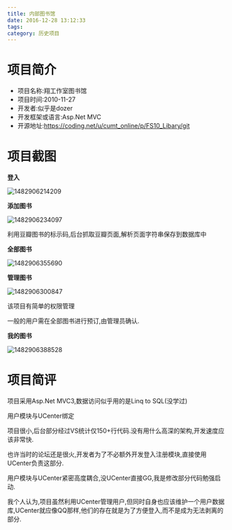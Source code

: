 ```yaml
---
title: 内部图书馆
date: 2016-12-28 13:12:33
tags:
category: 历史项目
---
```


# 项目简介

- 项目名称:翔工作室图书馆
- 项目时间:2010-11-27
- 开发者:似乎是dozer
- 开发框架或语言:Asp.Net MVC
- 开源地址:https://coding.net/u/cumt_online/p/FS10_Libary/git



# 项目截图

**登入**

![1482906214209](https://s1.ax1x.com/2017/12/28/z9Xfe.png)

**添加图书**

![1482906234097](https://s1.ax1x.com/2017/12/28/z9z6A.png)

利用豆瓣图书的标示码,后台抓取豆瓣页面,解析页面字符串保存到数据库中



**全部图书**

![1482906355690](https://s1.ax1x.com/2017/12/28/z9vSH.png)



**管理图书**



![1482906300847](https://s1.ax1x.com/2017/12/28/zCSOI.png)

该项目有简单的权限管理

一般的用户需在全部图书进行预订,由管理员确认.

**我的图书**

![1482906388528](https://s1.ax1x.com/2017/12/28/z9xld.png)



# 项目简评

项目采用Asp.Net MVC3,数据访问似乎用的是Linq to SQL(没学过)

用户模块与UCenter绑定

项目很小,后台部分经过VS统计仅150+行代码.没有用什么高深的架构,开发速度应该非常快.

也许当时的论坛还是很火,开发者为了不必额外开发登入注册模块,直接使用UCenter负责这部分.

用户模块与UCenter紧密高度耦合,没UCenter直接GG,我是修改部分代码勉强启动.

我个人认为,项目虽然利用UCenter管理用户,但同时自身也应该维护一个用户数据库,UCenter就应像QQ那样,他们的存在就是为了方便登入,而不是成为无法剥离的部分.













